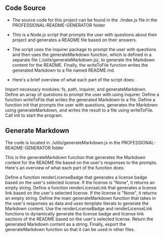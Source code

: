 ## Code Source

* The source code for this project can be found in the ./index.js file in the PROFESSIONAL-README-GENERATOR folder

* This is a Node.js script that prompts the user with questions about their project and generates a README file based on their answers.

* The script uses the inquirer package to prompt the user with questions and then uses the generateMarkdown function, which is defined in a separate file (./utils/generateMarkdown.js), to generate the Markdown content for the README. Finally, the writeToFile function writes the generated Markdown to a file named README.md.

* Here's a brief overview of what each part of the script does:

Import necessary modules: fs, path, inquirer, and generateMarkdown.
Define an array of questions to prompt the user with using inquirer.
Define a function writeToFile that writes the generated Markdown to a file.
Define a function init that prompts the user with questions, generates the Markdown using generateMarkdown, and writes the result to a file using writeToFile.
Call init to start the program.

## Generate Markdown

The code is located in ./utils/generateMarkdown.js in the PROFESSIONAL-README-GENERATOR folder


This is the generateMarkdown function that generates the Markdown content for the README file based on the user's responses to the prompts. Here's an overview of what each part of the function does:

Define a function renderLicenseBadge that generates a license badge based on the user's selected license. If the license is "None", it returns an empty string.
Define a function renderLicenseLink that generates a license link based on the user's selected license. If the license is "None", it returns an empty string.
Define the main generateMarkdown function that takes in the user's responses as data and uses template literals to generate the Markdown content.
Use the renderLicenseBadge and renderLicenseLink functions to dynamically generate the license badge and license link sections of the README based on the user's selected license.
Return the generated Markdown content as a string.
Finally, export the generateMarkdown function so that it can be used in other files.